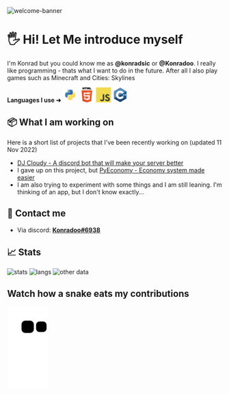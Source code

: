 <img src="standard.gif" alt="welcome-banner" width="340px" height="120px"/>

# 🖐️ Hi! Let Me introduce myself
I'm Konrad but you could know me as **@konradsic** or **@Konradoo**. 
I really like programming - thats what I want to do in the future. After all I also play games such as Minecraft and Cities: Skylines<br/>

**Languages I use ➜**
<code><img height="35px" alt="python" src="https://github.com/github/explore/blob/b6b5d8bad3425c14dd20dc0d75243f009aa05487/topics/python/python.png" /></code>
<code><img height="35px" alt="html" src="https://github.com/github/explore/blob/b6b5d8bad3425c14dd20dc0d75243f009aa05487/topics/html/html.png" /></code>
<code><img height="35px" alt="js" src="https://github.com/github/explore/blob/b6b5d8bad3425c14dd20dc0d75243f009aa05487/topics/javascript/javascript.png" /></code>
<code><img height="35px" alt="cpp" src="https://github.com/github/explore/blob/b6b5d8bad3425c14dd20dc0d75243f009aa05487/topics/cpp/cpp.png" /></code>

## 📦 What I am working on
Here is a short list of projects that I've been recently working on (updated 11 Nov 2022)
* [DJ Cloudy - A discord bot that will make your server better](https://github.com/konradsic/dj-cloudy)
* I gave up on this project, but [PyEconomy - Economy system made easier](https://github.com/konradsic/py-economy)
* I am also trying to experiment with some things and I am still leaning. I'm thinking of an app, but I don't know exactly...

## 📨 Contact me
* Via discord: [**Konradoo#6938**](https://discord.com/users/958029521565679646)

## 📈 Stats
<img src="https://github-readme-stats.vercel.app/api?username=konradsic&show_icons=true&locale=en&theme=dark" alt="stats" height="200px"></a>
<img src="https://github-readme-stats.vercel.app/api/top-langs?username=konradsic&show_icons=true&locale=en&layout=compact&theme=dark" alt="langs" height="200px"></a>
<img src="https://github-readme-streak-stats.herokuapp.com/?user=konradsic&theme=dark&hide_border=false" alt="other data" height="200px" />

## Watch how a snake eats my contributions
![snake gif](https://github.com/konradsic/konradsic/blob/output/github-contribution-grid-snake.svg)

